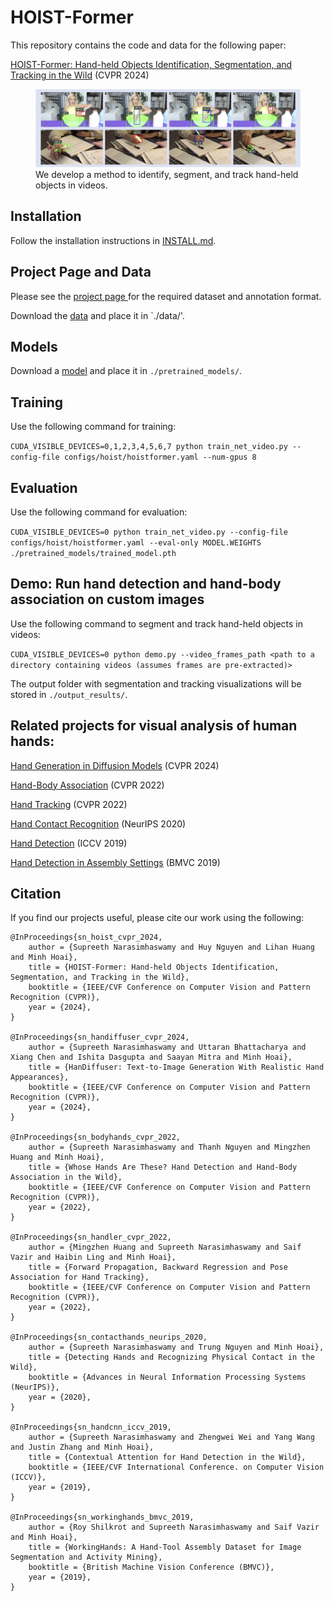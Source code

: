 # HOIST-Former

This repository contains the code and data for the following paper:

[HOIST-Former: Hand-held Objects Identification, Segmentation, and Tracking in the Wild](https://supreethn.github.io/research/hoistformer/index.html) (CVPR 2024)

<p align="center">
    <figure>
        <img src="hoist_teaser.png" />
            <figcaption> We develop a method to identify, segment, and track hand-held objects in videos.</figcaption>
     </figure>
</p>


## Installation

Follow the installation instructions in [INSTALL.md](INSTALL.md). 

## Project Page and Data

Please see the [project page
](https://supreethn.github.io/research/hoistformer/index.html) for the required dataset and annotation format.

Download the [data](https://drive.google.com/file/d/11Y-kHe4ixWjldY1ZyhOyR2Yfchj9S0-D/view?usp=share_link) and place it in `./data/'. 

## Models

Download a [model](https://drive.google.com/file/d/1yLXCqt8mQroqQYDnncMvJ3HaOKMln8Xs/view?usp=share_link) and place it in ```./pretrained_models/```.

## Training

Use the following command for training:

`CUDA_VISIBLE_DEVICES=0,1,2,3,4,5,6,7 python train_net_video.py --config-file configs/hoist/hoistformer.yaml --num-gpus 8`

## Evaluation

Use the following command for evaluation:

`CUDA_VISIBLE_DEVICES=0 python train_net_video.py --config-file configs/hoist/hoistformer.yaml --eval-only MODEL.WEIGHTS ./pretrained_models/trained_model.pth`

## Demo: Run hand detection and hand-body association on custom images 

Use the following command to segment and track hand-held objects in videos:

`CUDA_VISIBLE_DEVICES=0 python demo.py --video_frames_path <path to a directory containing videos (assumes frames are pre-extracted)>`

The output folder with segmentation and tracking visualizations will be stored in `./output_results/`.

## Related projects for visual analysis of human hands:

[Hand Generation in Diffusion Models](https://supreethn.github.io/research/handiffuser/index.html) (CVPR 2024)

[Hand-Body Association](http://vision.cs.stonybrook.edu/~supreeth/BodyHands/) (CVPR 2022)

[Hand Tracking](https://mingzhenhuang.com/projects/handler.html) (CVPR 2022)

[Hand Contact Recognition](https://github.com/cvlab-stonybrook/ContactHands) (NeurIPS 2020)

[Hand Detection](https://www3.cs.stonybrook.edu/~cvl/projects/hand_det_attention/) (ICCV 2019)

[Hand Detection in Assembly Settings](http://vision.cs.stonybrook.edu/~supreeth/Working_Hands/) (BMVC 2019)

## Citation
If you find our projects useful, please cite our work using the following:

```
@InProceedings{sn_hoist_cvpr_2024, 
	author = {Supreeth Narasimhaswamy and Huy Nguyen and Lihan Huang and Minh Hoai}, 
	title = {HOIST-Former: Hand-held Objects Identification, Segmentation, and Tracking in the Wild}, 
	booktitle = {IEEE/CVF Conference on Computer Vision and Pattern Recognition (CVPR)}, 
	year = {2024}, 
}

@InProceedings{sn_handiffuser_cvpr_2024, 
	author = {Supreeth Narasimhaswamy and Uttaran Bhattacharya and Xiang Chen and Ishita Dasgupta and Saayan Mitra and Minh Hoai}, 
	title = {HanDiffuser: Text-to-Image Generation With Realistic Hand Appearances}, 
	booktitle = {IEEE/CVF Conference on Computer Vision and Pattern Recognition (CVPR)}, 
	year = {2024}, 
}

@InProceedings{sn_bodyhands_cvpr_2022, 
	author = {Supreeth Narasimhaswamy and Thanh Nguyen and Mingzhen Huang and Minh Hoai}, 
	title = {Whose Hands Are These? Hand Detection and Hand-Body Association in the Wild}, 
	booktitle = {IEEE/CVF Conference on Computer Vision and Pattern Recognition (CVPR)}, 
	year = {2022}, 
}
            
@InProceedings{sn_handler_cvpr_2022, 
	author = {Mingzhen Huang and Supreeth Narasimhaswamy and Saif Vazir and Haibin Ling and Minh Hoai}, 
	title = {Forward Propagation, Backward Regression and Pose Association for Hand Tracking}, 
	booktitle = {IEEE/CVF Conference on Computer Vision and Pattern Recognition (CVPR)}, 
	year = {2022}, 
}

@InProceedings{sn_contacthands_neurips_2020, 
	author = {Supreeth Narasimhaswamy and Trung Nguyen and Minh Hoai}, 
	title = {Detecting Hands and Recognizing Physical Contact in the Wild}, 
	booktitle = {Advances in Neural Information Processing Systems (NeurIPS)}, 
	year = {2020}, 
}

@InProceedings{sn_handcnn_iccv_2019, 
	author = {Supreeth Narasimhaswamy and Zhengwei Wei and Yang Wang and Justin Zhang and Minh Hoai}, 
	title = {Contextual Attention for Hand Detection in the Wild}, 
	booktitle = {IEEE/CVF International Conference. on Computer Vision (ICCV)}, 
	year = {2019}, 
}

@InProceedings{sn_workinghands_bmvc_2019, 
	author = {Roy Shilkrot and Supreeth Narasimhaswamy and Saif Vazir and Minh Hoai}, 
	title = {WorkingHands: A Hand-Tool Assembly Dataset for Image Segmentation and Activity Mining}, 
	booktitle = {British Machine Vision Conference (BMVC)}, 
	year = {2019}, 
}
```
